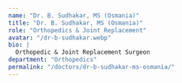 ```yaml
---
name: "Dr. B. Sudhakar, MS (Osmania)"
title: "Dr. B. Sudhakar, MS (Osmania)"
role: "Orthopedics & Joint Replacement"
avatar: "/dr-b-sudhakar.webp"
bio: |
  Orthopedic & Joint Replacement Surgeon
department: "Orthopedics"
permalink: "/doctors/dr-b-sudhakar-ms-osmania/"
---
```

